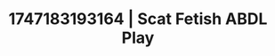 ---
categories:
- BDSM whisper
- Face fucking
- JOI (jerk off instructions)
- Lactation play
- Curvy bodies
image: /assets/images/1747183193164.jpg
layout: post
seo:
  description: Featured content with exclusive ABDL Play, Scat Fetish. HD images available.
  keywords: ABDL Play, Scat Fetish
  og_image: /assets/images/1747183193164.jpg
  schema_type: VisualArtwork
tags:
- ABDL Play
- '#1747183193164'
- Scat Fetish
title: 1747183193164 | Scat Fetish ABDL Play
---